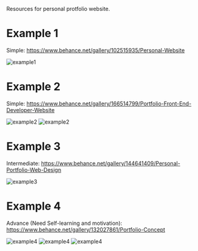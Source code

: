
Resources for personal protfolio website. 

# Example 1
Simple: https://www.behance.net/gallery/102515935/Personal-Website

![example1](https://mir-s3-cdn-cf.behance.net/project_modules/fs/96f04b102515935.5f387262ec390.jpg)

# Example 2 

Simple: https://www.behance.net/gallery/166514799/Portfolio-Front-End-Developer-Website

![example2](https://mir-s3-cdn-cf.behance.net/project_modules/fs/67e6ef166514799.642c2c547d7d0.png)
![example2](https://mir-s3-cdn-cf.behance.net/project_modules/fs/662276166514799.6419b5d5ed243.png)

# Example 3

Intermediate: https://www.behance.net/gallery/144641409/Personal-Portfolio-Web-Design

![example3](https://mir-s3-cdn-cf.behance.net/project_modules/fs/4e31a8144641409.628faf874c998.png)

# Example 4

Advance (Need Self-learning and motivation): https://www.behance.net/gallery/132027861/Portfolio-Concept

![example4](https://mir-s3-cdn-cf.behance.net/project_modules/fs/7e31ff132027861.61a0aeb415c94.png)
![example4](https://mir-s3-cdn-cf.behance.net/project_modules/fs/9598b1132027861.61a0aeb416a68.png)
![example4](https://mir-s3-cdn-cf.behance.net/project_modules/fs/dadce3132027861.61a0aeb41638c.png)

